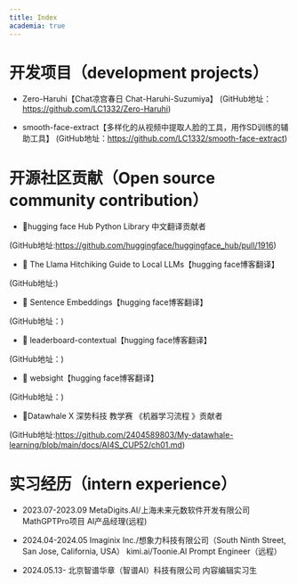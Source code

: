 ```yaml
---
title: Index
academia: true
---
```

# 开发项目（development projects）

- Zero-Haruhi【Chat凉宫春日 Chat-Haruhi-Suzumiya】
(GitHub地址：https://github.com/LC1332/Zero-Haruhi)



- smooth-face-extract【多样化的从视频中提取人脸的工具，用作SD训练的辅助工具】
(GitHub地址：https://github.com/LC1332/smooth-face-extract)


# 开源社区贡献（Open source community contribution）

- 🤗hugging face Hub Python Library  中文翻译贡献者

(GitHub地址:https://github.com/huggingface/huggingface_hub/pull/1916)

- 🤗 The Llama Hitchiking Guide to Local LLMs【hugging  face博客翻译】

(GitHub地址:)

- 🤗 Sentence Embeddings【hugging  face博客翻译】

(GitHub地址：)

- 🤗 leaderboard-contextual【hugging  face博客翻译】

(GitHub地址：)

- 🤗 websight【hugging  face博客翻译】

(GitHub地址：)

- 🐋Datawhale X 深势科技 教学赛 《机器学习流程 》贡献者  

(GitHub地址:https://github.com/2404589803/My-datawhale-learning/blob/main/docs/AI4S_CUP52/ch01.md)


# 实习经历（intern experience）

- 2023.07-2023.09  MetaDigits.AI/上海未来元数软件开发有限公司  MathGPTPro项目     AI产品经理(远程)

- 2024.04-2024.05  Imaginix Inc./想象力科技有限公司（South Ninth Street, San Jose, California, USA）  kimi.ai/Toonie.Al   Prompt Engineer（远程）

- 2024.05.13-  北京智谱华章（智谱AI）科技有限公司   内容编辑实习生
